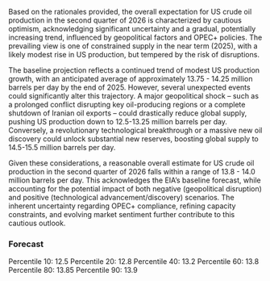 Based on the rationales provided, the overall expectation for US crude oil production in the second quarter of 2026 is characterized by cautious optimism, acknowledging significant uncertainty and a gradual, potentially increasing trend, influenced by geopolitical factors and OPEC+ policies.  The prevailing view is one of constrained supply in the near term (2025), with a likely modest rise in US production, but tempered by the risk of disruptions.

The baseline projection reflects a continued trend of modest US production growth, with an anticipated average of approximately 13.75 - 14.25 million barrels per day by the end of 2025. However, several unexpected events could significantly alter this trajectory. A major geopolitical shock – such as a prolonged conflict disrupting key oil-producing regions or a complete shutdown of Iranian oil exports – could drastically reduce global supply, pushing US production down to 12.5-13.25 million barrels per day. Conversely, a revolutionary technological breakthrough or a massive new oil discovery could unlock substantial new reserves, boosting global supply to 14.5-15.5 million barrels per day. 

Given these considerations, a reasonable overall estimate for US crude oil production in the second quarter of 2026 falls within a range of 13.8 - 14.0 million barrels per day. This acknowledges the EIA’s baseline forecast, while accounting for the potential impact of both negative (geopolitical disruption) and positive (technological advancement/discovery) scenarios.  The inherent uncertainty regarding OPEC+ compliance, refining capacity constraints, and evolving market sentiment further contribute to this cautious outlook.

### Forecast

Percentile 10: 12.5
Percentile 20: 12.8
Percentile 40: 13.2
Percentile 60: 13.8
Percentile 80: 13.85
Percentile 90: 13.9